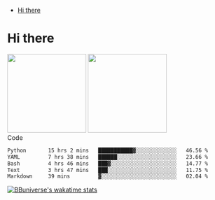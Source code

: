 <!--ts-->
* [Hi there](#hi-there)

<!-- Created by https://github.com/ekalinin/github-markdown-toc -->
<!-- Added by: runner, at: Wed Sep 27 04:19:34 UTC 2023 -->

<!--te-->


# Hi there

<!--
**BBuniverse/BBuniverse** is a ✨ _special_ ✨ repository because its `README.md` (this file) appears on your GitHub profile.

Here are some ideas to get you started:

- 🔭 I’m currently working on ...
- 🌱 I’m currently learning ...
- 👯 I’m looking to collaborate on ...
- 🤔 I’m looking for help with ...
- 💬 Ask me about ...
- 📫 How to reach me: ...
- 😄 Pronouns: ...
- ⚡ Fun fact: ...
-->


<div display="flex">
  <img src="https://github-readme-stats.vercel.app/api?username=BBuniverse&show_icons=true&count_private=true&theme=radical&hide_border=true" height="180"/>
  <img src="https://github-readme-stats.vercel.app/api/top-langs/?username=BBuniverse&layout=compact&theme=radical&hide_border=true" height="180"/>
</div
     

## Code
<!--START_SECTION:waka-->

```txt
Python       15 hrs 2 mins   ███████████▓░░░░░░░░░░░░░   46.56 %
YAML         7 hrs 38 mins   ██████░░░░░░░░░░░░░░░░░░░   23.66 %
Bash         4 hrs 46 mins   ███▓░░░░░░░░░░░░░░░░░░░░░   14.77 %
Text         3 hrs 47 mins   ███░░░░░░░░░░░░░░░░░░░░░░   11.75 %
Markdown     39 mins         ▓░░░░░░░░░░░░░░░░░░░░░░░░   02.04 %
```

<!--END_SECTION:waka-->
     
[![BBuniverse's wakatime stats](https://github-readme-stats.vercel.app/api/wakatime?username=BBuniverse)](https://github.com/anuraghazra/github-readme-stats)
